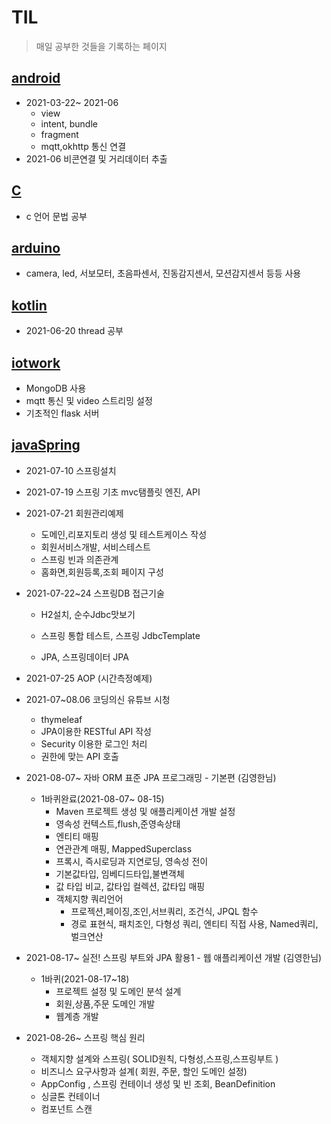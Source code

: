 # TIL



> 매일 공부한 것들을 기록하는 페이지



## [android](./work/androidWork)

* 2021-03-22~ 2021-06
  * view
  * intent, bundle
  * fragment
  * mqtt,okhttp 통신 연결
* 2021-06  비콘연결 및 거리데이터 추출



## [C](./work/myc)

* c 언어 문법 공부



## [arduino](./work/arduino)

* camera, led, 서보모터, 초음파센서, 진동감지센서, 모션감지센서 등등 사용



## [kotlin](./work/realKotlinWork)

* 2021-06-20 thread 공부



## [iotwork](./work/iotwork)

* MongoDB 사용
* mqtt 통신 및 video 스트리밍 설정
* 기초적인 flask 서버



## [javaSpring](./work/javaSpring)

* 2021-07-10 스프링설치
* 2021-07-19 스프링 기초 mvc탬플릿 엔진, API
* 2021-07-21 회원관리예제
  * 도메인,리포지토리 생성 및 테스트케이스 작성
  * 회원서비스개발, 서비스테스트
  * 스프링 빈과 의존관계
  * 홈화면,회원등록,조회 페이지 구성
* 2021-07-22~24 스프링DB 접근기술
  
  * H2설치, 순수Jdbc맛보기
  * 스프링 통합 테스트, 스프링 JdbcTemplate
  
  * JPA, 스프링데이터 JPA
* 2021-07-25 AOP (시간측정예제)
* 2021-07~08.06 코딩의신 유튜브 시청
  * thymeleaf
  * JPA이용한 RESTful API 작성
  * Security 이용한 로그인 처리
  * 권한에 맞는 API 호출
* 2021-08-07~ 자바 ORM 표준 JPA 프로그래밍 - 기본편 (김영한님)
  * 1바퀴완료(2021-08-07~ 08-15)
    * Maven 프로젝트 생성 및 애플리케이션 개발 설정
    * 영속성 컨텍스트,flush,준영속상태
    * 엔티티 매핑
    * 연관관계 매핑, MappedSuperclass
    * 프록시, 즉시로딩과 지연로딩, 영속성 전이
    * 기본값타입, 임베디드타입,불변객체
    * 값 타입 비교, 값타입 컬렉션, 값타입 매핑
    * 객체지향 쿼리언어
      * 프로젝션,페이징,조인,서브쿼리, 조건식, JPQL 함수
      * 경로 표현식, 패치조인, 다형성 쿼리, 엔티티 직접 사용, Named쿼리, 벌크연산
* 2021-08-17~ 실전! 스프링 부트와 JPA 활용1 - 웹 애플리케이션 개발 (김영한님)
  * 1바퀴(2021-08-17~18)
    * 프로젝트 설정 및 도메인 분석 설계
    * 회원,상품,주문 도메인 개발
    * 웹계층 개발
* 2021-08-26~ 스프링 핵심 원리
  * 객체지향 설계와 스프링( SOLID원칙, 다형성,스프링,스프링부트 )
  * 비즈니스 요구사항과 설계( 회원, 주문, 할인 도메인 설정)
  * AppConfig , 스프링 컨테이너 생성 및 빈 조회, BeanDefinition
  * 싱글톤 컨테이너
  * 컴포넌트 스캔

